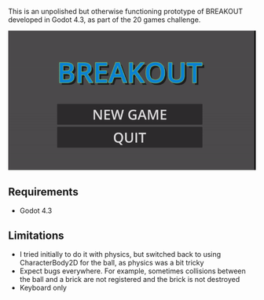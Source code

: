 This is an unpolished but otherwise functioning prototype of BREAKOUT developed in Godot 4.3, as part of the 20 games challenge.

![](assets/breakout_opt.gif)

Requirements
------------
- Godot 4.3

Limitations
---
- I tried initially to do it with physics, but switched back to using CharacterBody2D for the ball, as physics was a bit tricky
- Expect bugs everywhere. For example, sometimes collisions between the ball and a brick are not registered and the brick is not destroyed
- Keyboard only